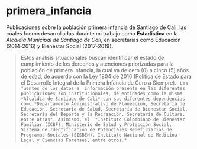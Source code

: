 # primera_infancia
Publicaciones sobre la población primera infancia de Santiago de Cali, las cuales fueron desarrolladas durante mi trabajo como **Estadística** en la *Alcaldía Municipal de Santiago de Cali*, en secretarías como Educación (2014-2016) y Bienestar Social (2017-2019).
>Estos análisis situacionales buscan identificar el estado de cumplimiento de los derechos y atenciones priorizadas para la población de primera infancia, la cual va de cero (0) a cinco (5) años de edad, de acuerdo con la Ley 1804 de 2016 (Política de Estado para el Desarrollo Integral de la Primera Infancia de Cero a Siempre).
-`Las fuentes de los datos e  información presente en las diferentes publicaciones son institucionales, de entidades como la misma *Alcaldía de Santiago de Cali* con sus diferentes dependencias como *Departamento Administrativo de Planeación, Secretaría de Educación, Secretaría de Salud, Secretaría de Bienestar Social, Secretaría del Deporte y la Recreación, Secretaría de Cultura, entre otras*. Asimismo, el ¨*Instituto Colombiano de Bienestar Familiar (ICBF), Ministerio de Salud y Protección Social, Sistema de Identificación de Potenciales Beneficiarios de Programas Sociales (SISBEN), Instituto Nacional de Medicina Legal y Ciencias Forenses, entre otros.*`
